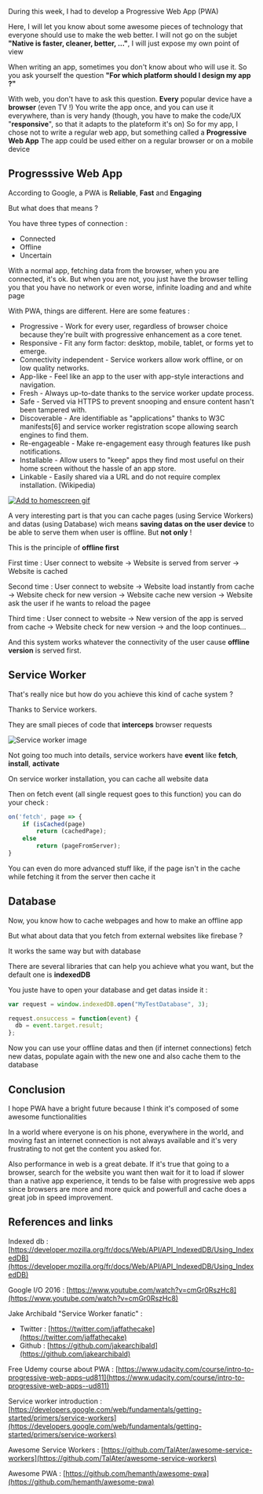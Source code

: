 During this week, I had to develop a Progressive Web App (PWA)

Here, I will let you know about some awesome pieces of technology that everyone should use to make the web better.
I will not go on the subjet **"Native is __faster__, __cleaner__, __better__, ..."**, I will just expose my own point of view

When writing an app, sometimes you don't know about who will use it. So you ask yourself the question **"For    which platform should I design my app ?"**

With web, you don't have to ask this question. **Every** popular device have a **browser**
(even TV !)
You write the app once, and you can use it everywhere, than is very handy (though, you have to make the code/UX "**responsive**", so that it adapts to the plateform it's on)
So for my app, I chose not to write a regular web app, but something called a **Progressive Web App**
The app could be used either on a regular browser or on a mobile device

## Progresssive Web App

According to Google, a PWA is **Reliable**, **Fast** and **Engaging**

But what does that means ?

You have three types of connection :

* Connected
* Offline
* Uncertain

With a normal app, fetching data from the browser, when you are connected, it's ok. But when you are not, you just have the browser telling you that you have no network or even worse, infinite loading and and white page

With PWA, things are different. Here are some features :

* Progressive - Work for every user, regardless of browser choice because they're built with progressive enhancement as a core tenet.
* Responsive - Fit any form factor: desktop, mobile, tablet, or forms yet to emerge.
* Connectivity independent - Service workers allow work offline, or on low quality networks.
* App-like - Feel like an app to the user with app-style interactions and navigation.
* Fresh - Always up-to-date thanks to the service worker update process.
* Safe - Served via HTTPS to prevent snooping and ensure content hasn't been tampered with.
* Discoverable - Are identifiable as "applications" thanks to W3C manifests[6] and service worker registration        scope allowing search engines to find them.
* Re-engageable - Make re-engagement easy through features like push notifications.
* Installable - Allow users to "keep" apps they find most useful on their home screen without the hassle of an app        store.
* Linkable - Easily shared via a URL and do not require complex installation.
(Wikipedia)

<a href='https://www.youtube.com/watch?v=xkme8WFyoXw'><img class='ui fluid image' alt='Add to homescreen gif' src='http://images.frandroid.com/wp-content/uploads/2017/02/progressive-web-app-pwa.gif'></a>

A very interesting part is that you can cache pages (using Service Workers) and datas (using Database) wich means **saving datas on the user device** to be able to serve them when user is offline. But **not only** !

This is the principle of **offline first**

First time : User connect to website -> Website is served from server -> Website is cached

Second time : User connect to website -> Website load instantly from cache -> Website check for new version ->
Website cache new version -> Website ask the user if he wants to reload the pagee

Third time : User connect to website -> New version of the app is served from cache -> Website check for new
version -> and the loop continues...

And this system works whatever the connectivity of the user cause **offline version** is served first.

## Service Worker

That's really nice but how do you achieve this kind of cache system ?

Thanks to Service workers.

They are small pieces of code that __interceps__ browser requests

![Service worker image](https://infrequently.org/14/html5devconf_oct/images/sw_model.png)

Not going too much into details, service workers have **event** like **fetch**, **install**, **activate**

On service worker installation, you can cache all website data

Then on fetch event (all single request goes to this function) you can do your check :

```js
on('fetch', page => {
    if (isCached(page)
        return (cachedPage);
    else
        return (pageFromServer);
}
```

You can even do more advanced stuff like, if the page isn't in the cache while fetching it from the server then cache it

## Database

Now, you know how to cache webpages and how to make an offline app

But what about data that you fetch from external websites like firebase ?

It works the same way but with database

There are several libraries that can help you achieve what you want, but the default one is **indexedDB**

You juste have to open your database and get datas inside it :

```js
var request = window.indexedDB.open("MyTestDatabase", 3);

request.onsuccess = function(event) {
  db = event.target.result;
};
```

Now you can use your offline datas and then (if internet connections) fetch new datas, populate again with the new one and also cache them to the database

## Conclusion

I hope PWA have a bright future because I think it's composed of some awesome functionalities

In a world where everyone is on his phone, everywhere in the world, and moving fast an internet connection is not always available and it's very frustrating to not get the content you asked for.

Also performance in web is a great debate. If it's true that going to a browser, search for the website you want then wait for it to load if slower than a native app experience, it tends to be false with progressive web apps since browsers are more and more quick and powerfull and cache does a great job in speed improvement.

## References and links

Indexed db : [https://developer.mozilla.org/fr/docs/Web/API/API_IndexedDB/Using_IndexedDB](https://developer.mozilla.org/fr/docs/Web/API/API_IndexedDB/Using_IndexedDB)

Google I/O 2016 : [https://www.youtube.com/watch?v=cmGr0RszHc8](https://www.youtube.com/watch?v=cmGr0RszHc8)

Jake Archibald "Service Worker fanatic" :

* Twitter : [https://twitter.com/jaffathecake](https://twitter.com/jaffathecake)
* Github : [https://github.com/jakearchibald](https://github.com/jakearchibald)

Free Udemy course about PWA : [https://www.udacity.com/course/intro-to-progressive-web-apps–ud811](https://www.udacity.com/course/intro-to-progressive-web-apps--ud811)

Service worker introduction : [https://developers.google.com/web/fundamentals/getting-started/primers/service-workers](https://developers.google.com/web/fundamentals/getting-started/primers/service-workers)

Awesome Service Workers : [https://github.com/TalAter/awesome-service-workers](https://github.com/TalAter/awesome-service-workers)

Awesome PWA : [https://github.com/hemanth/awesome-pwa](https://github.com/hemanth/awesome-pwa)
